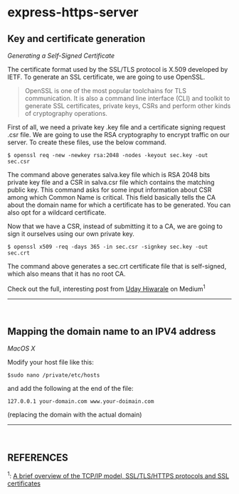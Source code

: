 # express-https-server

**Key and certificate generation**
----------------------------------------------------------------

*Generating a Self-Signed Certificate*

The certificate format used by the SSL/TLS protocol is X.509 developed by IETF. 
To generate an SSL certificate, we are going to use OpenSSL.

>OpenSSL is one of the most popular toolchains for TLS communication. It is also a command line interface (CLI) and toolkit to generate SSL certificates, private keys, CSRs and perform other kinds of cryptography operations.

First of all, we need a private key .key file and a certificate signing request .csr file. We are going to use the RSA cryptography to encrypt traffic on our server. To create these files, use the below command.


    $ openssl req -new -newkey rsa:2048 -nodes -keyout sec.key -out sec.csr

The command above generates salva.key file which is RSA 2048 bits private key file and a CSR in salva.csr file which contains the matching public key.
This command asks for some input information about CSR among which Common Name is critical. This field basically tells the CA about the domain name for which a certificate has to be generated. You can also opt for a wildcard certificate.

Now that we have a CSR, instead of submitting it to a CA, we are going to sign it ourselves using our own private key.

    $ openssl x509 -req -days 365 -in sec.csr -signkey sec.key -out sec.crt

The command above generates a sec.crt certificate file that is self-signed, which also means that it has no root CA.

Check out the full, interesting post from [Uday Hiwarale](https://medium.com/@thatisuday?source=post_page-----d5a6269fe29e--------------------------------) on Medium<sup>1</sup>

----------------------------------------------------------------  
<br />

**Mapping the domain name to an IPV4 address**
----------------------------------------------------------------

*MacOS X*

Modify your host file like this:

    $sudo nano /private/etc/hosts

and add the following at the end of the file:

    127.0.0.1 your-domain.com www.your-doimain.com

(replacing the domain with the actual domain)

----------------------------------------------------------------

<br />

**REFERENCES**
----------------------------------------------------------------

<sup>1</sup>: [A brief overview of the TCP/IP model, SSL/TLS/HTTPS protocols and SSL certificates](https://medium.com/jspoint/a-brief-overview-of-the-tcp-ip-model-ssl-tls-https-protocols-and-ssl-certificates-d5a6269fe29e)